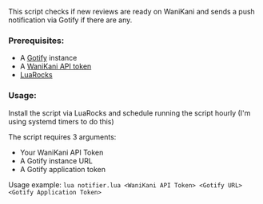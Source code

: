 This script checks if new reviews are ready on WaniKani and sends a push notification via Gotify if there are any.

### Prerequisites:
- A [Gotify](https://gotify.net/) instance
- A [WaniKani API token](https://www.wanikani.com/settings/personal_access_tokens)
- [LuaRocks](https://luarocks.org/)

### Usage:
Install the script via LuaRocks and schedule running the script hourly (I'm using systemd timers to do this)

The script requires 3 arguments:
- Your WaniKani API Token
- A Gotify instance URL
- A Gotify application token

Usage example: `lua notifier.lua <WaniKani API Token> <Gotify URL> <Gotify Application Token>`